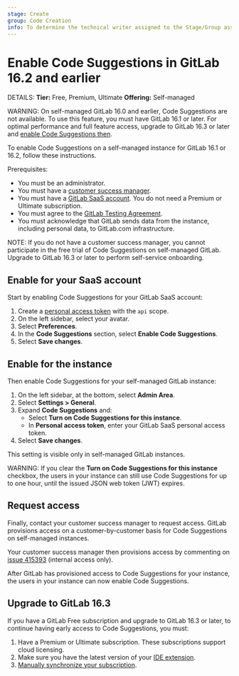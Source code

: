 ```yaml
---
stage: Create
group: Code Creation
info: To determine the technical writer assigned to the Stage/Group associated with this page, see https://handbook.gitlab.com/handbook/product/ux/technical-writing/#assignments
---
```


# Enable Code Suggestions in GitLab 16.2 and earlier

DETAILS:
**Tier:** Free, Premium, Ultimate
**Offering:** Self-managed

WARNING:
On self-managed GitLab 16.0 and earlier, Code Suggestions are not available. To use this feature, you must have GitLab 16.1 or later. For optimal performance and full feature access, upgrade to GitLab 16.3 or later and [enable Code Suggestions then](self_managed.md).

To enable Code Suggestions on a self-managed instance for GitLab 16.1 or 16.2,
follow these instructions.

Prerequisites:

- You must be an administrator.
- You must have a [customer success manager](https://about.gitlab.com/handbook/customer-success/csm/]).
- You must have a [GitLab SaaS account](https://gitlab.com/users/sign_up). You do not need a Premium or Ultimate subscription.
- You must agree to the [GitLab Testing Agreement](https://handbook.gitlab.com/handbook/legal/testing-agreement/).
- You must acknowledge that GitLab sends data from the instance, including personal data, to GitLab.com infrastructure.

NOTE:
If you do not have a customer success manager, you cannot participate in the free trial of Code Suggestions on self-managed GitLab. Upgrade to GitLab 16.3 or later to perform self-service onboarding.

## Enable for your SaaS account

Start by enabling Code Suggestions for your GitLab SaaS account:

1. Create a [personal access token](../../../profile/personal_access_tokens.md#create-a-personal-access-token)
   with the `api` scope.
1. On the left sidebar, select your avatar.
1. Select **Preferences**.
1. In the **Code Suggestions** section, select **Enable Code Suggestions**.
1. Select **Save changes**.

## Enable for the instance

Then enable Code Suggestions for your self-managed GitLab instance:

1. On the left sidebar, at the bottom, select **Admin Area**.
1. Select **Settings > General**.
1. Expand **Code Suggestions** and:
   - Select **Turn on Code Suggestions for this instance**.
   - In **Personal access token**, enter your GitLab SaaS personal access token.
1. Select **Save changes**.

This setting is visible only in self-managed GitLab instances.

WARNING:
If you clear the **Turn on Code Suggestions for this instance** checkbox, the users in your instance can still use Code Suggestions for up to one hour, until the issued JSON web token (JWT) expires.

## Request access

Finally, contact your customer success manager to request access.
GitLab provisions access on a customer-by-customer basis for Code Suggestions
on self-managed instances.

Your customer success manager then provisions access by commenting on [issue 415393](https://gitlab.com/gitlab-org/gitlab/-/issues/415393) (internal access only).

After GitLab has provisioned access to Code Suggestions for your instance,
the users in your instance can now enable Code Suggestions.

## Upgrade to GitLab 16.3

If you have a GitLab Free subscription and upgrade to GitLab 16.3 or later,
to continue having early access to Code Suggestions, you must:

1. Have a Premium or Ultimate subscription. These subscriptions support cloud licensing.
1. Make sure you have the latest version of your [IDE extension](index.md#supported-editor-extensions).
1. [Manually synchronize your subscription](../../../../subscriptions/self_managed/index.md#manually-synchronize-your-subscription-details).
